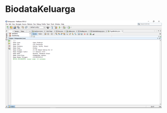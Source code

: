 # BiodataKeluarga
![alt text](https://github.com/TheNuee/BiodataKeluarga/blob/master/Screenshot%20(16).png)
